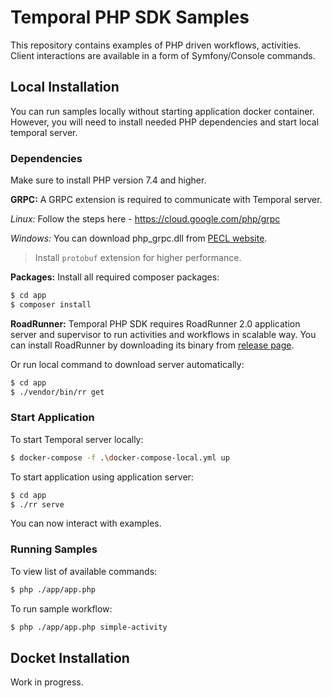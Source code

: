 # Temporal PHP SDK Samples
This repository contains examples of PHP driven workflows, activities. Client interactions are available in a form of
Symfony/Console commands.

## Local Installation
You can run samples locally without starting application docker container. However, you will need to install needed
PHP dependencies and start local temporal server.

### Dependencies
Make sure to install PHP version 7.4 and higher. 

**GRPC:**
A GRPC extension is required to communicate with Temporal server.

*Linux:*
Follow the steps here - https://cloud.google.com/php/grpc

*Windows:*
You can download php_grpc.dll from [PECL website](https://pecl.php.net/package/gRPC).

> Install `protobuf` extension for higher performance. 

**Packages:**
Install all required composer packages:

```bash
$ cd app
$ composer install
```

**RoadRunner:**
Temporal PHP SDK requires RoadRunner 2.0 application server and supervisor to run activities and workflows in scalable way.
You can install RoadRunner by downloading its binary from [release page](https://github.com/spiral/roadrunner/releases/tag/v1.9.2).

Or run local command to download server automatically:

```bash
$ cd app
$ ./vendor/bin/rr get
```

### Start Application
To start Temporal server locally:

```bash
$ docker-compose -f .\docker-compose-local.yml up
```

To start application using application server:

```bash
$ cd app
$ ./rr serve
```

You can now interact with examples.

### Running Samples
To view list of available commands:

```bash
$ php ./app/app.php
```

To run sample workflow:

```bash
$ php ./app/app.php simple-activity
```

## Docket Installation
Work in progress.